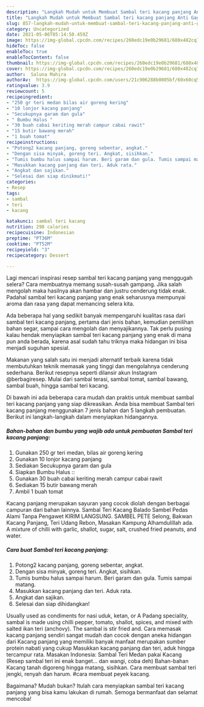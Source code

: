 ```yaml
---
description: "Langkah Mudah untuk Membuat Sambal teri kacang panjang Anti Gagal"
title: "Langkah Mudah untuk Membuat Sambal teri kacang panjang Anti Gagal"
slug: 857-langkah-mudah-untuk-membuat-sambal-teri-kacang-panjang-anti-gagal
category: Uncategorized
date: 2021-05-06T05:14:50.459Z
image: https://img-global.cpcdn.com/recipes/260edc19e0b29681/680x482cq70/sambal-teri-kacang-panjang-foto-resep-utama.jpg
hideToc: false
enableToc: true
enableTocContent: false
thumbnail: https://img-global.cpcdn.com/recipes/260edc19e0b29681/680x482cq70/sambal-teri-kacang-panjang-foto-resep-utama.jpg
cover: https://img-global.cpcdn.com/recipes/260edc19e0b29681/680x482cq70/sambal-teri-kacang-panjang-foto-resep-utama.jpg
author:  Saluna Mahira
authorAv:  https://img-global.cpcdn.com/users/21c906288b0805bf/60x60cq50/avatar.jpg
ratingvalue: 3.9
reviewcount: 5
recipeingredient:
- "250 gr teri medan bilas air goreng kering"
- "10 lonjor kacang panjang"
- "Secukupnya garam dan gula"
- " Bumbu Halus "
- "30 buah cabai keriting merah campur cabai rawit"
- "15 butir bawang merah"
- "1 buah tomat"
recipeinstructions:
- "Potong2 kacang panjang, goreng sebentar, angkat."
- "Dengan sisa minyak, goreng teri. Angkat, sisihkan."
- "Tumis bumbu halus sampai harum. Beri garam dan gula. Tumis sampai matang."
- "Masukkan kacang panjang dan teri. Aduk rata."
- "Angkat dan sajikan."
- "Selesai dan siap dinikmati!"
categories:
- Resep
tags:
- sambal
- teri
- kacang

katakunci: sambal teri kacang 
nutrition: 298 calories
recipecuisine: Indonesian
preptime: "PT36M"
cooktime: "PT52M"
recipeyield: "3"
recipecategory: Dessert

---
```



Lagi mencari inspirasi resep sambal teri kacang panjang yang menggugah selera? Cara membuatnya memang susah-susah gampang. Jika salah mengolah maka hasilnya akan hambar dan justru cenderung tidak enak. Padahal sambal teri kacang panjang yang enak seharusnya mempunyai aroma dan rasa yang dapat memancing selera kita.


Ada beberapa hal yang sedikit banyak mempengaruhi kualitas rasa dari sambal teri kacang panjang, pertama dari jenis bahan, kemudian pemilihan bahan segar, sampai cara mengolah dan menyajikannya. Tak perlu pusing kalau hendak menyiapkan sambal teri kacang panjang yang enak di mana pun anda berada, karena asal sudah tahu triknya maka hidangan ini bisa menjadi suguhan spesial.

Makanan yang salah satu ini menjadi alternatif terbaik karena tidak membutuhkan teknik memasak yang tinggi dan mengolahnya cenderung sederhana. Berikut resepnya seperti dilansir akun Instagram @berbagiresep. Mulai dari sambal terasi, sambal tomat, sambal bawang, sambal buah, hingga sambal teri kacang.


Di bawah ini ada beberapa cara mudah dan praktis untuk membuat sambal teri kacang panjang yang siap dikreasikan. Anda bisa membuat Sambal teri kacang panjang menggunakan 7 jenis bahan dan 5 langkah pembuatan. Berikut ini langkah-langkah dalam menyiapkan hidangannya.

<!--inarticleads1-->

##### Bahan-bahan dan bumbu yang wajib ada untuk pembuatan Sambal teri kacang panjang:

1. Gunakan 250 gr teri medan, bilas air goreng kering
1. Gunakan 10 lonjor kacang panjang
1. Sediakan Secukupnya garam dan gula
1. Siapkan  Bumbu Halus ::
1. Gunakan 30 buah cabai keriting merah campur cabai rawit
1. Sediakan 15 butir bawang merah
1. Ambil 1 buah tomat


Kacang panjang merupakan sayuran yang cocok diolah dengan berbagai campuran dari bahan lainnya. Sambal Teri Kacang Balado Sambel Pedas Alami Tanpa Pengawet KIRIM LANGSUNG. SAMBEL PETE Selong, Bakwan Kacang Panjang, Teri Udang Rebon, Masakan Kampung Alhamdulillah ada. A mixture of chilli with garlic, shallot, sugar, salt, crushed fried peanuts, and water. 

<!--inarticleads2-->

##### Cara buat Sambal teri kacang panjang:

1. Potong2 kacang panjang, goreng sebentar, angkat.
1. Dengan sisa minyak, goreng teri. Angkat, sisihkan.
1. Tumis bumbu halus sampai harum. Beri garam dan gula. Tumis sampai matang.
1. Masukkan kacang panjang dan teri. Aduk rata.
1. Angkat dan sajikan.
1. Selesai dan siap dihidangkan!

Usually used as condiments for nasi uduk, ketan, or A Padang speciality, sambal is made using chilli pepper, tomato, shallot, spices, and mixed with salted ikan teri (anchovy). The sambal is stir fried and. Cara memasak kacang panjang sendiri sangat mudah dan cocok dengan aneka hidangan dari Kacang panjang yang memiliki banyak manfaat merupakan sumber protein nabati yang cukup Masukkan kacang panjang dan teri, aduk hingga tercampur rata. Masakan Indonesia: Sambal Teri Medan pakai Kacang (Resep sambal teri ini enak banget… dan wangi, coba deh) Bahan-bahan Kacang tanah digoreng hingga matang, sisihkan. Cara membuat sambal teri jengki, renyah dan harum. #cara membuat peyek kacang. 

Bagaimana? Mudah bukan? Itulah cara menyiapkan sambal teri kacang panjang yang bisa kamu lakukan di rumah. Semoga bermanfaat dan selamat mencoba!
